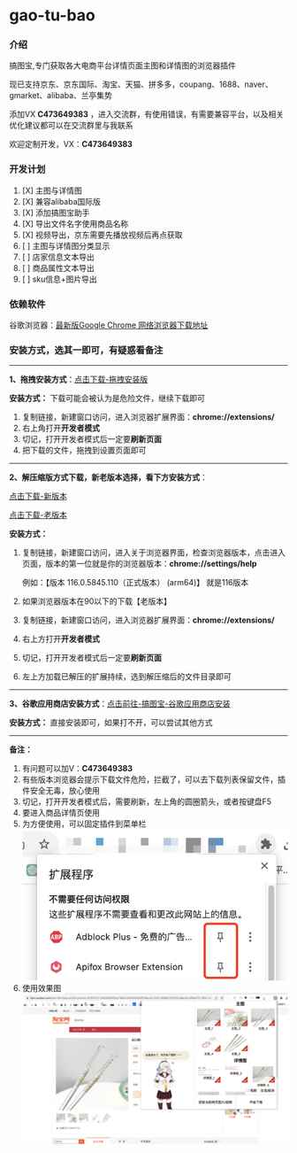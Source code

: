 # gao-tu-bao

### 介绍
搞图宝,专门获取各大电商平台详情页面主图和详情图的浏览器插件

现已支持京东、京东国际、淘宝、天猫、拼多多，coupang、1688、naver、gmarket、alibaba、兰亭集势

添加VX **C473649383** ，进入交流群，有使用错误，有需要兼容平台，以及相关优化建议都可以在交流群里与我联系

欢迎定制开发，VX：**C473649383**

### 开发计划
1. [X] 主图与详情图
2. [X] 兼容alibaba国际版
3. [X] 添加搞图宝助手
4. [X] 导出文件名字使用商品名称
6. [X] 视频导出，京东需要先播放视频后再点获取
5. [ ] 主图与详情图分类显示
7. [ ] 店家信息文本导出
8. [ ] 商品属性文本导出
9. [ ] sku信息+图片导出


### 依赖软件
谷歌浏览器：[最新版Google Chrome 网络浏览器下载地址](https://www.google.cn/intl/zh-CN/chrome/)

### 安装方式，选其一即可，有疑惑看备注

---

**1、拖拽安装方式**：[点击下载-拖拽安装版](https://gitee.com/cjmf/gao-tu/releases/download/3.0.2/gao-tu-bao-88%20.crx)

**安装方式：** 下载可能会被认为是危险文件，继续下载即可
1. 复制链接，新建窗口访问，进入浏览器扩展界面：**chrome://extensions/**
2. 右上角打开**开发者模式**
3. 切记，打开开发者模式后一定要**刷新页面**
4. 把下载的文件，拖拽到设置页面即可

---

**2、解压缩版方式下载，新老版本选择，看下方安装方式**：

[点击下载-新版本](https://gitee.com/cjmf/gao-tu/releases/download/3.0.2/xin.zip) 

[点击下载-老版本](https://gitee.com/cjmf/gao-tu/releases/download/3.0.2/jiu.zip)

**安装方式：**
1. 复制链接，新建窗口访问，进入关于浏览器界面，检查浏览器版本，点击进入页面，版本的第一位就是你的浏览器版本：**chrome://settings/help**

    例如：【版本 116.0.5845.110（正式版本） (arm64)】 就是116版本
2. 如果浏览器版本在90以下的下载【老版本】
3. 复制链接，新建窗口访问，进入浏览器扩展界面：**chrome://extensions/**
4. 右上方打开**开发者模式**
5. 切记，打开开发者模式后一定要**刷新页面**
6. 左上方加载已解压的扩展持续，选到解压缩后的文件目录即可

---

**3、谷歌应用商店安装方式**：[点击前往-搞图宝-谷歌应用商店安装](https://chrome.google.com/webstore/detail/%E6%90%9E%E5%9B%BE%E5%AE%9D/bihikmbakmidndeladidibcflonoeooj?utm_source=ext_sidebar&hl=zh-CN)

**安装方式：** 直接安装即可，如果打不开，可以尝试其他方式

---

**备注：** 

1. 有问题可以加V：**C473649383**
2. 有些版本浏览器会提示下载文件危险，拦截了，可以去下载列表保留文件，插件安全无毒，放心使用
3. 切记，打开开发者模式后，需要刷新，左上角的圆圈箭头，或者按键盘F5
4. 要进入商品详情页使用
5. 为方便使用，可以固定插件到菜单栏
   ![WechatIMG236.png](img%2FWechatIMG236.png)
6. 使用效果图
   ![WechatIMG237.png](img%2FWechatIMG237.png)

